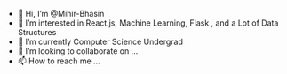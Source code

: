 - 👋 Hi, I’m @Mihir-Bhasin
- 👀 I’m interested in React.js, Machine Learning, Flask , and a Lot of Data Structures
- 🌱 I’m currently Computer Science Undergrad
- 💞️ I’m looking to collaborate on ...
- 📫 How to reach me ...

<!---
Mihir-Bhasin/Mihir-Bhasin is a ✨ special ✨ repository because its `README.md` (this file) appears on your GitHub profile.
You can click the Preview link to take a look at your changes.
--->
